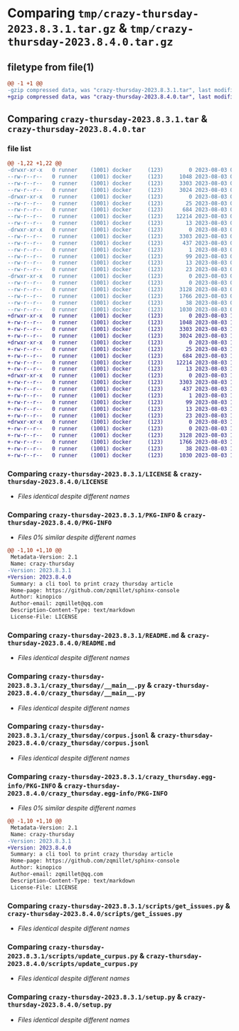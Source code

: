 # Comparing `tmp/crazy-thursday-2023.8.3.1.tar.gz` & `tmp/crazy-thursday-2023.8.4.0.tar.gz`

## filetype from file(1)

```diff
@@ -1 +1 @@
-gzip compressed data, was "crazy-thursday-2023.8.3.1.tar", last modified: Thu Aug  3 05:27:50 2023, max compression
+gzip compressed data, was "crazy-thursday-2023.8.4.0.tar", last modified: Thu Aug  3 17:27:24 2023, max compression
```

## Comparing `crazy-thursday-2023.8.3.1.tar` & `crazy-thursday-2023.8.4.0.tar`

### file list

```diff
@@ -1,22 +1,22 @@
-drwxr-xr-x   0 runner    (1001) docker     (123)        0 2023-08-03 05:27:50.419998 crazy-thursday-2023.8.3.1/
--rw-r--r--   0 runner    (1001) docker     (123)     1048 2023-08-03 05:27:33.000000 crazy-thursday-2023.8.3.1/LICENSE
--rw-r--r--   0 runner    (1001) docker     (123)     3303 2023-08-03 05:27:50.419998 crazy-thursday-2023.8.3.1/PKG-INFO
--rw-r--r--   0 runner    (1001) docker     (123)     3024 2023-08-03 05:27:33.000000 crazy-thursday-2023.8.3.1/README.md
-drwxr-xr-x   0 runner    (1001) docker     (123)        0 2023-08-03 05:27:50.415998 crazy-thursday-2023.8.3.1/crazy_thursday/
--rw-r--r--   0 runner    (1001) docker     (123)       25 2023-08-03 05:27:41.000000 crazy-thursday-2023.8.3.1/crazy_thursday/__init__.py
--rw-r--r--   0 runner    (1001) docker     (123)      684 2023-08-03 05:27:33.000000 crazy-thursday-2023.8.3.1/crazy_thursday/__main__.py
--rw-r--r--   0 runner    (1001) docker     (123)    12214 2023-08-03 05:27:41.000000 crazy-thursday-2023.8.3.1/crazy_thursday/corpus.jsonl
--rw-r--r--   0 runner    (1001) docker     (123)       13 2023-08-03 05:27:33.000000 crazy-thursday-2023.8.3.1/crazy_thursday/requirements.txt
-drwxr-xr-x   0 runner    (1001) docker     (123)        0 2023-08-03 05:27:50.419998 crazy-thursday-2023.8.3.1/crazy_thursday.egg-info/
--rw-r--r--   0 runner    (1001) docker     (123)     3303 2023-08-03 05:27:50.000000 crazy-thursday-2023.8.3.1/crazy_thursday.egg-info/PKG-INFO
--rw-r--r--   0 runner    (1001) docker     (123)      437 2023-08-03 05:27:50.000000 crazy-thursday-2023.8.3.1/crazy_thursday.egg-info/SOURCES.txt
--rw-r--r--   0 runner    (1001) docker     (123)        1 2023-08-03 05:27:50.000000 crazy-thursday-2023.8.3.1/crazy_thursday.egg-info/dependency_links.txt
--rw-r--r--   0 runner    (1001) docker     (123)       99 2023-08-03 05:27:50.000000 crazy-thursday-2023.8.3.1/crazy_thursday.egg-info/entry_points.txt
--rw-r--r--   0 runner    (1001) docker     (123)       13 2023-08-03 05:27:50.000000 crazy-thursday-2023.8.3.1/crazy_thursday.egg-info/requires.txt
--rw-r--r--   0 runner    (1001) docker     (123)       23 2023-08-03 05:27:50.000000 crazy-thursday-2023.8.3.1/crazy_thursday.egg-info/top_level.txt
-drwxr-xr-x   0 runner    (1001) docker     (123)        0 2023-08-03 05:27:50.419998 crazy-thursday-2023.8.3.1/scripts/
--rw-r--r--   0 runner    (1001) docker     (123)        0 2023-08-03 05:27:33.000000 crazy-thursday-2023.8.3.1/scripts/__init__.py
--rw-r--r--   0 runner    (1001) docker     (123)     3128 2023-08-03 05:27:33.000000 crazy-thursday-2023.8.3.1/scripts/get_issues.py
--rw-r--r--   0 runner    (1001) docker     (123)     1766 2023-08-03 05:27:33.000000 crazy-thursday-2023.8.3.1/scripts/update_curpus.py
--rw-r--r--   0 runner    (1001) docker     (123)       38 2023-08-03 05:27:50.419998 crazy-thursday-2023.8.3.1/setup.cfg
--rw-r--r--   0 runner    (1001) docker     (123)     1030 2023-08-03 05:27:33.000000 crazy-thursday-2023.8.3.1/setup.py
+drwxr-xr-x   0 runner    (1001) docker     (123)        0 2023-08-03 17:27:24.060682 crazy-thursday-2023.8.4.0/
+-rw-r--r--   0 runner    (1001) docker     (123)     1048 2023-08-03 17:27:05.000000 crazy-thursday-2023.8.4.0/LICENSE
+-rw-r--r--   0 runner    (1001) docker     (123)     3303 2023-08-03 17:27:24.060682 crazy-thursday-2023.8.4.0/PKG-INFO
+-rw-r--r--   0 runner    (1001) docker     (123)     3024 2023-08-03 17:27:05.000000 crazy-thursday-2023.8.4.0/README.md
+drwxr-xr-x   0 runner    (1001) docker     (123)        0 2023-08-03 17:27:24.056681 crazy-thursday-2023.8.4.0/crazy_thursday/
+-rw-r--r--   0 runner    (1001) docker     (123)       25 2023-08-03 17:27:12.000000 crazy-thursday-2023.8.4.0/crazy_thursday/__init__.py
+-rw-r--r--   0 runner    (1001) docker     (123)      684 2023-08-03 17:27:05.000000 crazy-thursday-2023.8.4.0/crazy_thursday/__main__.py
+-rw-r--r--   0 runner    (1001) docker     (123)    12214 2023-08-03 17:27:12.000000 crazy-thursday-2023.8.4.0/crazy_thursday/corpus.jsonl
+-rw-r--r--   0 runner    (1001) docker     (123)       13 2023-08-03 17:27:05.000000 crazy-thursday-2023.8.4.0/crazy_thursday/requirements.txt
+drwxr-xr-x   0 runner    (1001) docker     (123)        0 2023-08-03 17:27:24.056681 crazy-thursday-2023.8.4.0/crazy_thursday.egg-info/
+-rw-r--r--   0 runner    (1001) docker     (123)     3303 2023-08-03 17:27:24.000000 crazy-thursday-2023.8.4.0/crazy_thursday.egg-info/PKG-INFO
+-rw-r--r--   0 runner    (1001) docker     (123)      437 2023-08-03 17:27:24.000000 crazy-thursday-2023.8.4.0/crazy_thursday.egg-info/SOURCES.txt
+-rw-r--r--   0 runner    (1001) docker     (123)        1 2023-08-03 17:27:24.000000 crazy-thursday-2023.8.4.0/crazy_thursday.egg-info/dependency_links.txt
+-rw-r--r--   0 runner    (1001) docker     (123)       99 2023-08-03 17:27:24.000000 crazy-thursday-2023.8.4.0/crazy_thursday.egg-info/entry_points.txt
+-rw-r--r--   0 runner    (1001) docker     (123)       13 2023-08-03 17:27:24.000000 crazy-thursday-2023.8.4.0/crazy_thursday.egg-info/requires.txt
+-rw-r--r--   0 runner    (1001) docker     (123)       23 2023-08-03 17:27:24.000000 crazy-thursday-2023.8.4.0/crazy_thursday.egg-info/top_level.txt
+drwxr-xr-x   0 runner    (1001) docker     (123)        0 2023-08-03 17:27:24.056681 crazy-thursday-2023.8.4.0/scripts/
+-rw-r--r--   0 runner    (1001) docker     (123)        0 2023-08-03 17:27:05.000000 crazy-thursday-2023.8.4.0/scripts/__init__.py
+-rw-r--r--   0 runner    (1001) docker     (123)     3128 2023-08-03 17:27:05.000000 crazy-thursday-2023.8.4.0/scripts/get_issues.py
+-rw-r--r--   0 runner    (1001) docker     (123)     1766 2023-08-03 17:27:05.000000 crazy-thursday-2023.8.4.0/scripts/update_curpus.py
+-rw-r--r--   0 runner    (1001) docker     (123)       38 2023-08-03 17:27:24.060682 crazy-thursday-2023.8.4.0/setup.cfg
+-rw-r--r--   0 runner    (1001) docker     (123)     1030 2023-08-03 17:27:05.000000 crazy-thursday-2023.8.4.0/setup.py
```

### Comparing `crazy-thursday-2023.8.3.1/LICENSE` & `crazy-thursday-2023.8.4.0/LICENSE`

 * *Files identical despite different names*

### Comparing `crazy-thursday-2023.8.3.1/PKG-INFO` & `crazy-thursday-2023.8.4.0/PKG-INFO`

 * *Files 0% similar despite different names*

```diff
@@ -1,10 +1,10 @@
 Metadata-Version: 2.1
 Name: crazy-thursday
-Version: 2023.8.3.1
+Version: 2023.8.4.0
 Summary: a cli tool to print crazy thursday article
 Home-page: https://github.com/zqmillet/sphinx-console
 Author: kinopico
 Author-email: zqmillet@qq.com
 Description-Content-Type: text/markdown
 License-File: LICENSE
```

### Comparing `crazy-thursday-2023.8.3.1/README.md` & `crazy-thursday-2023.8.4.0/README.md`

 * *Files identical despite different names*

### Comparing `crazy-thursday-2023.8.3.1/crazy_thursday/__main__.py` & `crazy-thursday-2023.8.4.0/crazy_thursday/__main__.py`

 * *Files identical despite different names*

### Comparing `crazy-thursday-2023.8.3.1/crazy_thursday/corpus.jsonl` & `crazy-thursday-2023.8.4.0/crazy_thursday/corpus.jsonl`

 * *Files identical despite different names*

### Comparing `crazy-thursday-2023.8.3.1/crazy_thursday.egg-info/PKG-INFO` & `crazy-thursday-2023.8.4.0/crazy_thursday.egg-info/PKG-INFO`

 * *Files 0% similar despite different names*

```diff
@@ -1,10 +1,10 @@
 Metadata-Version: 2.1
 Name: crazy-thursday
-Version: 2023.8.3.1
+Version: 2023.8.4.0
 Summary: a cli tool to print crazy thursday article
 Home-page: https://github.com/zqmillet/sphinx-console
 Author: kinopico
 Author-email: zqmillet@qq.com
 Description-Content-Type: text/markdown
 License-File: LICENSE
```

### Comparing `crazy-thursday-2023.8.3.1/scripts/get_issues.py` & `crazy-thursday-2023.8.4.0/scripts/get_issues.py`

 * *Files identical despite different names*

### Comparing `crazy-thursday-2023.8.3.1/scripts/update_curpus.py` & `crazy-thursday-2023.8.4.0/scripts/update_curpus.py`

 * *Files identical despite different names*

### Comparing `crazy-thursday-2023.8.3.1/setup.py` & `crazy-thursday-2023.8.4.0/setup.py`

 * *Files identical despite different names*

